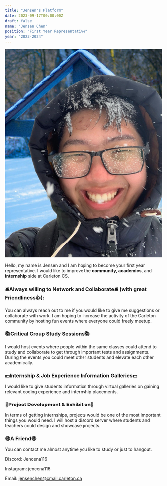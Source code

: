 ```yaml
---
title: "Jensen's Platform"
date: 2023-09-17T00:00:00Z
draft: false
name: "Jensen Chen"
position: "First Year Representative"
year: "2023-2024"
---
```


![Aidan](/images/first_year_reps/2023/jensen.jpg)

Hello, my name is Jensen and I am hoping to become your first year representative. I would like to improve the **community, academics**, and **internship** side at Carleton CS.

### 🛎️Always willing to Network and Collaborate🛎️ (with great Friendliness👍):

You can always reach out to me if you would like to give me suggestions or collaborate with work. I am hoping to increase the activity of the Carleton community by hosting fun events where everyone could freely meetup.

### 📚Critical Group Study Sessions📚

I would host events where people within the same classes could attend to study and collaborate to get through important tests and assignments. During the events you could meet other students and elevate each other academically.

### 💵Internship & Job Experience Information Galleries💵

I would like to give students information through virtual galleries on gaining relevant coding experience and internship placements.

### 📝Project Development & Exhibition📝

In terms of getting internships, projects would be one of the most important things you would need. I will host a discord server where students and teachers could design and showcase projects.

### 😄A Friend😄

You can contact me almost anytime you like to study or just to hangout.

Discord: Jencena116

Instagram: jencena116

Email: <jensenchen@cmail.carleton.ca>
